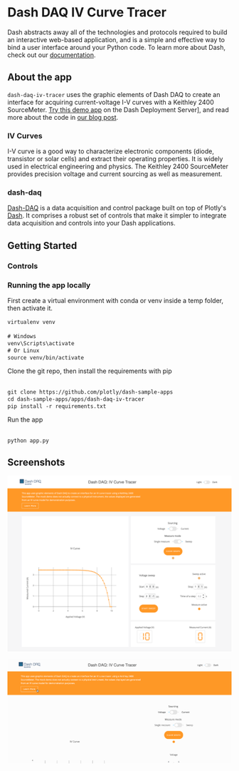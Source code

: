 # Dash DAQ IV Curve Tracer

Dash abstracts away all of the technologies and protocols required to build an interactive web-based application, and
is a simple and effective way to bind a user interface around your Python code. To learn more about Dash, check out our
[documentation](https://dash.plot.ly/).

## About the app

`dash-daq-iv-tracer` uses the graphic elements of Dash DAQ to create an interface for acquiring current-voltage I-V curves with a Keithley 2400 SourceMeter.
[Try this demo app](https://github.com/plotly/dash-sample-apps/tree/master/apps/dash-daq-iv-tracer) on the Dash Deployment Server], and read more about the code in [our blog post](https://www.dashdaq.io/build-an-i-v-curve-tracer-with-a-keithley-2400-sourcemeter-in-python).

### IV Curves

I-V curve is a good way to characterize electronic components (diode, transistor or solar cells) and extract their operating properties. It is widely used in electrical engineering and physics.
The Keithley 2400 SourceMeter provides precision voltage and current sourcing as well as measurement.

### dash-daq

[Dash-DAQ](http://dash-daq.netlify.com/#about) is a data acquisition and control package built on top of Plotly's
[Dash](https://plot.ly/products/dash/). It comprises a robust set of controls that make it simpler to integrate data
acquisition and controls into your Dash applications.

## Getting Started

### Controls

<!-- FILL ONCE DOUBLE CHECK WITH SHAM -->

### Running the app locally

First create a virtual environment with conda or venv inside a temp folder, then activate it.

```
virtualenv venv

# Windows
venv\Scripts\activate
# Or Linux
source venv/bin/activate

```

Clone the git repo, then install the requirements with pip

```

git clone https://github.com/plotly/dash-sample-apps
cd dash-sample-apps/apps/dash-daq-iv-tracer
pip install -r requirements.txt

```

Run the app

```

python app.py

```

## Screenshots

![IV Curve Tracer](screenshots/screenshot.png)

![animated](screenshots/dash-daq-iv-tracer-demo.gif)
